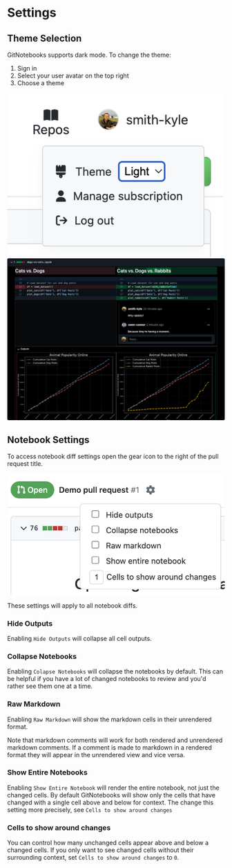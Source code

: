 # Settings

## Theme Selection

GitNotebooks supports dark mode. To change the theme:

1. Sign in
2. Select your user avatar on the top right
3. Choose a theme

<img src="./images/settings/theme-selection.png" alt="Theme selection in GitNotebooks" width="500" />

<img src="./images/settings/dark-theme.png" alt="GitNotebooks in dark theme" width="700">

## Notebook Settings

To access notebook diff settings open the gear icon to the right of the pull request title.

![Settings](./images/settings/settings.png)

These settings will apply to all notebook diffs.

### Hide Outputs

Enabling `Hide Outputs` will collapse all cell outputs.

### Collapse Notebooks

Enabling `Colapse Notebooks` will collapse the notebooks by default. This can be helpful if you have a lot of changed notebooks to review and you'd rather see them one at a time.

### Raw Markdown

Enabling `Raw Markdown` will show the markdown cells in their unrendered format.

Note that markdown comments will work for both rendered and unrendered markdown comments. If a comment is made to markdown
in a rendered format they will appear in the unrendered view and vice versa.

### Show Entire Notebooks

Enabling `Show Entire Notebook` will render the entire notebook, not just the changed cells. By default GitNotebooks will show
only the cells that have changed with a single cell above and below for context. The change this setting more precisely, see `Cells to show around changes`

### Cells to show around changes

You can control how many unchanged cells appear above and below a changed cells. If you only want to see changed cells without their surrounding context,
set `Cells to show around changes` to `0`.
